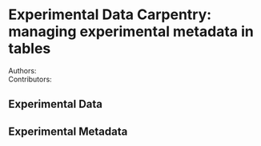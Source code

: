 # Experimental Data Carpentry: managing experimental metadata in tables #

Authors: <br>
Contributors:

## Experimental Data ##

## Experimental Metadata ##
